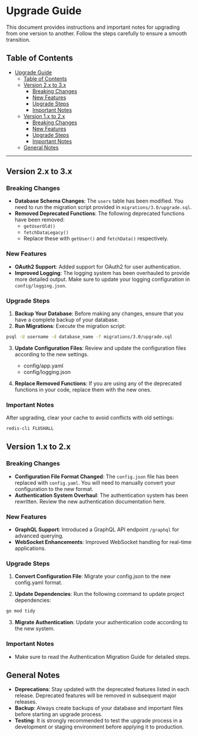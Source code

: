 # Upgrade Guide

This document provides instructions and important notes for upgrading from one version to another. Follow the steps carefully to ensure a smooth transition.

## Table of Contents

- [Upgrade Guide](#upgrade-guide)
  - [Table of Contents](#table-of-contents)
  - [Version 2.x to 3.x](#version-2x-to-3x)
    - [Breaking Changes](#breaking-changes)
    - [New Features](#new-features)
    - [Upgrade Steps](#upgrade-steps)
    - [Important Notes](#important-notes)
  - [Version 1.x to 2.x](#version-1x-to-2x)
    - [Breaking Changes](#breaking-changes-1)
    - [New Features](#new-features-1)
    - [Upgrade Steps](#upgrade-steps-1)
    - [Important Notes](#important-notes-1)
  - [General Notes](#general-notes)

---

## Version 2.x to 3.x

### Breaking Changes

- **Database Schema Changes**: The `users` table has been modified. You need to run the migration script provided in `migrations/3.0/upgrade.sql`.
- **Removed Deprecated Functions**: The following deprecated functions have been removed:
  - `getUserOld()`
  - `fetchDataLegacy()`
  - Replace these with `getUser()` and `fetchData()` respectively.

### New Features

- **OAuth2 Support**: Added support for OAuth2 for user authentication.
- **Improved Logging**: The logging system has been overhauled to provide more detailed output. Make sure to update your logging configuration in `config/logging.json`.

### Upgrade Steps

1. **Backup Your Database**: Before making any changes, ensure that you have a complete backup of your database.
2. **Run Migrations**: Execute the migration script:
```bash
psql -U username -d database_name -f migrations/3.0/upgrade.sql
```

3. **Update Configuration Files**: Review and update the configuration files according to the new settings.
    - config/app.yaml
    - config/logging.json

4. **Replace Removed Functions**: If you are using any of the deprecated functions in your code, replace them with the new ones.

### Important Notes

After upgrading, clear your cache to avoid conflicts with old settings:

```bash
redis-cli FLUSHALL
```

## Version 1.x to 2.x

### Breaking Changes

- **Configuration File Format Changed**: The `config.json` file has been replaced with `config.yaml`. You will need to manually convert your configuration to the new format.
- **Authentication System Overhaul**: The authentication system has been rewritten. Review the new authentication documentation here.

### New Features

- **GraphQL Support**: Introduced a GraphQL API endpoint `/graphql` for advanced querying.
- **WebSocket Enhancements**: Improved WebSocket handling for real-time applications.

### Upgrade Steps

1. **Convert Configuration File**: Migrate your config.json to the new config.yaml format.

2. **Update Dependencies**: Run the following command to update project dependencies:
```bash
go mod tidy
```

3. **Migrate Authentication**: Update your authentication code according to the new system.

### Important Notes

- Make sure to read the Authentication Migration Guide for detailed steps.

## General Notes

- **Deprecations**: Stay updated with the deprecated features listed in each release. Deprecated features will be removed in subsequent major releases.
- **Backup**: Always create backups of your database and important files before starting an upgrade process.
- **Testing**: It is strongly recommended to test the upgrade process in a development or staging environment before applying it to production.